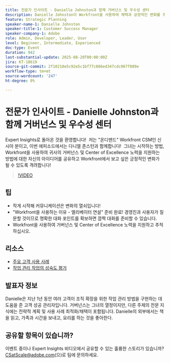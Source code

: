 ```yaml
---
title: 전문가 인사이트 - Danielle Johnston과 함께 거버넌스 및 우수성 센터
description: Danielle Johnston이 Workfront을 사용하여 채택과 긍정적인 변화를 주도하는 거버넌스 및 우수성 센터를 구축하는 전략에 대해 알아보십시오.
feature: Strategic Planning
speaker-name-1: Danielle Johnston
speaker-title-1: Customer Success Manager
speaker-company-1: Adobe
role: Admin, Developer, Leader, User
level: Beginner, Intermediate, Experienced
doc-type: Event
duration: 942
last-substantial-update: 2025-08-20T00:00:00Z
jira: KT-18619
source-git-commit: 2f10210e5c92e5c1bf77c886ed347cdc967f089e
workflow-type: tm+mt
source-wordcount: '247'
ht-degree: 0%

---
```



# 전문가 인사이트 - Danielle Johnston과 함께 거버넌스 및 우수성 센터

Expert Insights로 돌아온 것을 환영합니다!  저는 &quot;온디맨드&quot; Workfront CSM인 신시아 분이고, 이번 에피소드에서는 다니엘 존스턴과 함께합니다!  그녀는 시작하는 방법, Workfront을 사용하여 귀사의 거버넌스 및 Center of Excellence 노력을 지원하는 방법에 대한 자신의 아이디어를 공유하고 Workfront에서 보고 싶은 긍정적인 변화가 될 수 있도록 격려합니다! 

>[!VIDEO](https://video.tv.adobe.com/v/3469897/?learn=on&enablevpops)

## 팁

* 작게 시작해 커뮤니케이션은 변화의 열쇠입니다! 
* &quot;Workfront을 사용하는 이유 - 엘리베이터 연설&quot; 준비 완료! 경영진과 사용자가 질문할 것이므로 명확한 대화 포인트를 확보하면 깜짝 대화를 준비할 수 있습니다. 
* Workfront을 사용하여 거버넌스 및 Center of Excellence 노력을 지원하고 추적하십시오. 

## 리소스

* [주요 고객 사용 사례](https://cdn.experience.workfront.com/Training/Guides/Customer+Success+at+Scale/Top+Customer+Use+Cases.png) 
* [작업 관리 작업의 성숙도 평가](https://cdn.experience.workfront.com/Training/Guides/Customer+Success+at+Scale/Assessing+the+Maturity+of+Work+Management+Practices.png) 

## 발표자 정보

Danielle은 지난 1년 동안 여러 고객이 조직 확장을 위한 작업 관리 방법을 구현하는 데 도움을 준 고객 성공 관리자입니다. 거버넌스는 그녀의 열정이지만, 다른 주제의 전문 지식에는 전략적 계획 및 사용 사례 최적화/채택이 포함됩니다. Danielle의 외부에서는 책을 읽고, 가족과 시간을 보내고, 요리를 하는 것을 좋아한다. 

## 공유할 항목이 있습니까?

이벤트 중이나 Expert Insights 비디오에서 공유할 수 있는 훌륭한 스토리가 있습니까? [CSatScale@adobe.com](mailto:CSatScale@adobe.com)(으)로 팀에 문의하세요.

